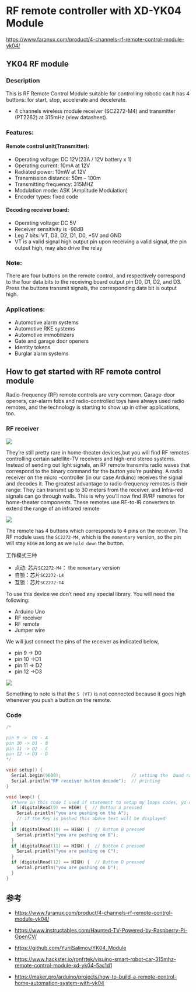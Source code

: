 # RF remote controller with XD-YK04 Module

https://www.faranux.com/product/4-channels-rf-remote-control-module-yk04/

##  YK04 RF module

### Description

This is RF Remote Control Module suitable for controlling robotic car.It has 4 buttons: for start, stop, accelerate and decelerate.

* 4 channels wireless module receiver (SC2272-M4) and transmitter (PT2262) at 315mHz (view datasheet).

### Features:

#### Remote control unit(Transmitter):

* Operating voltage: DC 12V(23A / 12V battery x 1)
* Operating current: 10mA at 12V
* Radiated power: 10mW at 12V
* Transmission distance: 50m – 100m
* Transmitting frequency: 315MHZ
* Modulation mode: ASK (Amplitude Modulation)
* Encoder types: fixed code

#### Decoding receiver board:

* Operating voltage: DC 5V
* Receiver sensitivity is -98dB
* Leg 7 bits: VT, D3, D2, D1, D0, +5V and GND
* VT is a valid signal high output pin upon receiving a valid signal, the pin output high, may also drive the relay

### Note:

There are four buttons on the remote control, and respectively correspond to the four data bits to the receiving board output pin D0, D1, D2, and D3.
Press the buttons transmit signals, the corresponding data bit is output high.

### Applications:

* Automotive alarm systems
* Automotive RKE systems
* Automotive immobilizers
* Gate and garage door openers
* Identity tokens
* Burglar alarm systems

## How to get started with RF remote control module

Radio-frequency (RF) remote controls are very common. Garage-door openers, car-alarm fobs and radio-controlled toys have always used radio remotes, and the technology is starting to show up in other applications, too.
 
### RF receiver

![](img/xd-yd04-receiver.jpg)


They’re still pretty rare in home-theater devices,but you will find RF remotes controlling certain satellite-TV receivers and high-end stereo systems. Instead of sending out light signals, an RF remote transmits radio waves that correspond to the binary command for the button you’re pushing. A radio receiver on the micro -controller (in our case Arduino) receives the signal and decodes it. The greatest advantage to radio-frequency remotes is their range: They can transmit up to 30 meters from the receiver, and Infra-red signals can go through walls. This is why you’ll now find IR/RF remotes for home-theater components. These remotes use RF-to-IR converters to extend the range of an infrared remote


![](img/xd-yd04-suit.jpg)

The remote has 4 buttons which corresponds to 4 pins on the receiver.  The RF module uses the `SC2272-M4`, which is the `momentary` version, so the pin will stay `HIGH` as long as we `hold down` the button.

工作模式三种

* 点动: 芯片`SC2272-M4`： the `momentary` version
* 自锁：芯片`SC2272-L4`
* 互锁：芯片`SC2272-T4`

To use this device we don’t need any special library. You will need the following:

* Arduino Uno
* RF receiver
* RF remote
* Jumper wire

We will just connect the pins of the receiver as indicated below,

* pin 9 -> D0
* pin 10 ->D1
* pin 11 -> D2
* pin 12 ->D3


![](img/xd-yk04-layout.jpg)


Something to note is that the `S (VT)` is not connected because it goes high whenever you push a button on the remote.

### Code

```c
/*

pin 9 ->  D0 - A
pin 10 -> D1 - B
pin 11 -> D2 - C
pin 12 -> D3 - D 
*/

void setup() {
  Serial.begin(9600);                           // setting the  baud rate
  Serial.println("RF receiver button decode");  // printing
}

void loop() {
  /*here in this code I used if statement to setup my loops codes, yo can  also use while loop statements to control the output in the serial monitor*/
  if (digitalRead(9) == HIGH) {  // Button a pressed
    Serial.println("you are pushing on the A");
    // if the Key is pushed this above text will be displayed
  }
  if (digitalRead(10) == HIGH) {  // Button B pressed
    Serial.println("you are pushing on B");
  }
  if (digitalRead(11) == HIGH) {  // Button C pressed
    Serial.println("you are pushing on C");
  }
  if (digitalRead(12) == HIGH) {  // Button D pressed
    Serial.println("you are pushing on D");
  }
}

```

## 参考


* https://www.faranux.com/product/4-channels-rf-remote-control-module-yk04/

* https://www.instructables.com/Haunted-TV-Powered-by-Raspberry-Pi-OpenCV/

* https://github.com/YuriiSalimov/YK04_Module

* https://www.hackster.io/ronfrtek/visuino-smart-robot-car-315mhz-remote-control-module-xd-yk04-5ac1d1

* https://maker.pro/arduino/projects/how-to-build-a-remote-control-home-automation-system-with-yk04
